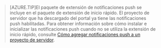 
>[AZURE.TIP]El paquete de extensión de notificaciones push se incluye en el paquete de extensión de inicio rápido. El proyecto de servidor que ha descargado del portal ya tiene las notificaciones push habilitadas. Para obtener información sobre cómo instalar e inicializar las notificaciones push cuando no se utiliza la extensión de inicio rápido, consulte [Cómo agregar notificaciones push a un proyecto de servidor](../articles/app-service-mobile/app-service-mobile-dotnet-backend-how-to-use-server-sdk.md#how-to-add-push-notifications-to-a-server-project).

<!---HONumber=Nov15_HO1-->
